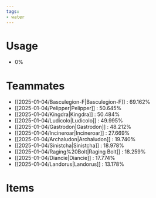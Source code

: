 ```yaml
---
tags:
- water
---
```

# Usage
- 0%
# Teammates
- [[2025-01-04/Basculegion-F|Basculegion-F]] : 69.162%
- [[2025-01-04/Pelipper|Pelipper]] : 50.645%
- [[2025-01-04/Kingdra|Kingdra]] : 50.484%
- [[2025-01-04/Ludicolo|Ludicolo]] : 49.995%
- [[2025-01-04/Gastrodon|Gastrodon]] : 48.212%
- [[2025-01-04/Incineroar|Incineroar]] : 27.669%
- [[2025-01-04/Archaludon|Archaludon]] : 19.740%
- [[2025-01-04/Sinistcha|Sinistcha]] : 18.978%
- [[2025-01-04/Raging%20Bolt|Raging Bolt]] : 18.259%
- [[2025-01-04/Diancie|Diancie]] : 17.774%
- [[2025-01-04/Landorus|Landorus]] : 13.178%
# Items
